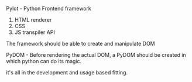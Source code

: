 Pylot - Python Frontend framework

1. HTML renderer
2. CSS 
3. JS transpiler API

The framework should be able to create and manipulate DOM

PyDOM - Before rendering the actual DOM, a PyDOM should be created in which python can do
its magic.

it's all in the development and usage based fitting.
